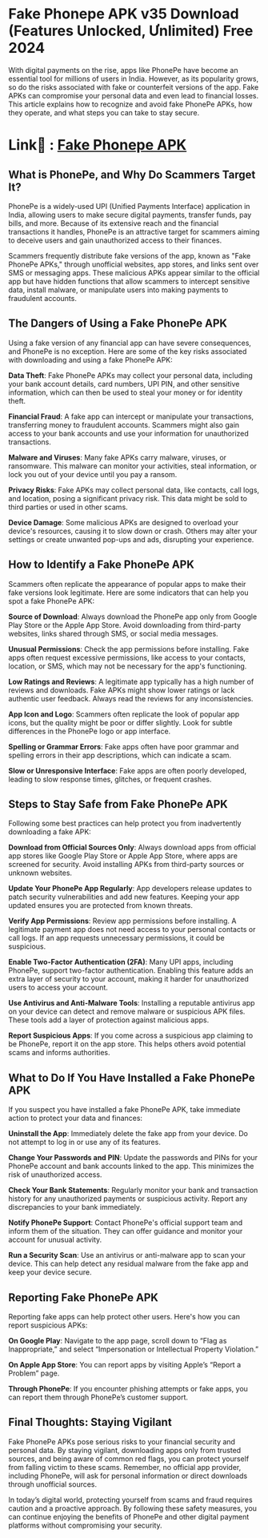 # Fake Phonepe APK v35 Download (Features Unlocked, Ưnlimited) Free 2024

With digital payments on the rise, apps like PhonePe have become an essential tool for millions of users in India. However, as its popularity grows, so do the risks associated with fake or counterfeit versions of the app. Fake APKs can compromise your personal data and even lead to financial losses. This article explains how to recognize and avoid fake PhonePe APKs, how they operate, and what steps you can take to stay secure.

# Link👋 : [Fake Phonepe APK](https://modilimitado.io/en)

## What is PhonePe, and Why Do Scammers Target It?
PhonePe is a widely-used UPI (Unified Payments Interface) application in India, allowing users to make secure digital payments, transfer funds, pay bills, and more. Because of its extensive reach and the financial transactions it handles, PhonePe is an attractive target for scammers aiming to deceive users and gain unauthorized access to their finances.

Scammers frequently distribute fake versions of the app, known as "Fake PhonePe APKs," through unofficial websites, app stores, and links sent over SMS or messaging apps. These malicious APKs appear similar to the official app but have hidden functions that allow scammers to intercept sensitive data, install malware, or manipulate users into making payments to fraudulent accounts.

## The Dangers of Using a Fake PhonePe APK
Using a fake version of any financial app can have severe consequences, and PhonePe is no exception. Here are some of the key risks associated with downloading and using a fake PhonePe APK:

**Data Theft**: Fake PhonePe APKs may collect your personal data, including your bank account details, card numbers, UPI PIN, and other sensitive information, which can then be used to steal your money or for identity theft.

**Financial Fraud**: A fake app can intercept or manipulate your transactions, transferring money to fraudulent accounts. Scammers might also gain access to your bank accounts and use your information for unauthorized transactions.

**Malware and Viruses**: Many fake APKs carry malware, viruses, or ransomware. This malware can monitor your activities, steal information, or lock you out of your device until you pay a ransom.

**Privacy Risks**: Fake APKs may collect personal data, like contacts, call logs, and location, posing a significant privacy risk. This data might be sold to third parties or used in other scams.

**Device Damage**: Some malicious APKs are designed to overload your device's resources, causing it to slow down or crash. Others may alter your settings or create unwanted pop-ups and ads, disrupting your experience.

## How to Identify a Fake PhonePe APK
Scammers often replicate the appearance of popular apps to make their fake versions look legitimate. Here are some indicators that can help you spot a fake PhonePe APK:

**Source of Download**: Always download the PhonePe app only from Google Play Store or the Apple App Store. Avoid downloading from third-party websites, links shared through SMS, or social media messages.

**Unusual Permissions**: Check the app permissions before installing. Fake apps often request excessive permissions, like access to your contacts, location, or SMS, which may not be necessary for the app's functioning.

**Low Ratings and Reviews**: A legitimate app typically has a high number of reviews and downloads. Fake APKs might show lower ratings or lack authentic user feedback. Always read the reviews for any inconsistencies.

**App Icon and Logo**: Scammers often replicate the look of popular app icons, but the quality might be poor or differ slightly. Look for subtle differences in the PhonePe logo or app interface.

**Spelling or Grammar Errors**: Fake apps often have poor grammar and spelling errors in their app descriptions, which can indicate a scam.

**Slow or Unresponsive Interface**: Fake apps are often poorly developed, leading to slow response times, glitches, or frequent crashes.

## Steps to Stay Safe from Fake PhonePe APK
Following some best practices can help protect you from inadvertently downloading a fake APK:

**Download from Official Sources Only**: Always download apps from official app stores like Google Play Store or Apple App Store, where apps are screened for security. Avoid installing APKs from third-party sources or unknown websites.

**Update Your PhonePe App Regularly**: App developers release updates to patch security vulnerabilities and add new features. Keeping your app updated ensures you are protected from known threats.

**Verify App Permissions**: Review app permissions before installing. A legitimate payment app does not need access to your personal contacts or call logs. If an app requests unnecessary permissions, it could be suspicious.

**Enable Two-Factor Authentication (2FA)**: Many UPI apps, including PhonePe, support two-factor authentication. Enabling this feature adds an extra layer of security to your account, making it harder for unauthorized users to access your account.

**Use Antivirus and Anti-Malware Tools**: Installing a reputable antivirus app on your device can detect and remove malware or suspicious APK files. These tools add a layer of protection against malicious apps.

**Report Suspicious Apps**: If you come across a suspicious app claiming to be PhonePe, report it on the app store. This helps others avoid potential scams and informs authorities.

## What to Do If You Have Installed a Fake PhonePe APK
If you suspect you have installed a fake PhonePe APK, take immediate action to protect your data and finances:

**Uninstall the App**: Immediately delete the fake app from your device. Do not attempt to log in or use any of its features.

**Change Your Passwords and PIN**: Update the passwords and PINs for your PhonePe account and bank accounts linked to the app. This minimizes the risk of unauthorized access.

**Check Your Bank Statements**: Regularly monitor your bank and transaction history for any unauthorized payments or suspicious activity. Report any discrepancies to your bank immediately.

**Notify PhonePe Support**: Contact PhonePe's official support team and inform them of the situation. They can offer guidance and monitor your account for unusual activity.

**Run a Security Scan**: Use an antivirus or anti-malware app to scan your device. This can help detect any residual malware from the fake app and keep your device secure.

## Reporting Fake PhonePe APK
Reporting fake apps can help protect other users. Here's how you can report suspicious APKs:

**On Google Play**: Navigate to the app page, scroll down to “Flag as Inappropriate,” and select “Impersonation or Intellectual Property Violation.”

**On Apple App Store**: You can report apps by visiting Apple’s “Report a Problem” page.

**Through PhonePe**: If you encounter phishing attempts or fake apps, you can report them through PhonePe’s customer support.

## Final Thoughts: Staying Vigilant
Fake PhonePe APKs pose serious risks to your financial security and personal data. By staying vigilant, downloading apps only from trusted sources, and being aware of common red flags, you can protect yourself from falling victim to these scams. Remember, no official app provider, including PhonePe, will ask for personal information or direct downloads through unofficial sources.

In today’s digital world, protecting yourself from scams and fraud requires caution and a proactive approach. By following these safety measures, you can continue enjoying the benefits of PhonePe and other digital payment platforms without compromising your security.
